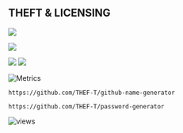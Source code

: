 ## THEFT & LICENSING

![](https://img.shields.io/badge/Code%20Editor-Visual%20Studio%20Code-lightgray?logo=visual-studio-code&style=for-the-badge)

![](https://shields.io/badge/Operating%20System-Windows%2011-lightgray?logo=Windows&logoColor=white&style=for-the-badge)

![](https://shields.io/badge/Typescript-lightgray?logo=typescript&logoColor=white&style=for-the-badge) ![](https://shields.io/badge/Javascript-F7DF1E?logo=javascript&logoColor=black&style=for-the-badge)

![Metrics](https://metrics.lecoq.io/THEF-T?template=classic&config.timezone=Europe%2FFrankfurt)

```https://github.com/THEF-T/github-name-generator```

```https://github.com/THEF-T/password-generator```

<p>
<img src="https://komarev.com/ghpvc/?username=THEF-T&color=grey" alt="views" width="" height="">
</p>

<p align="center">  
</p>
